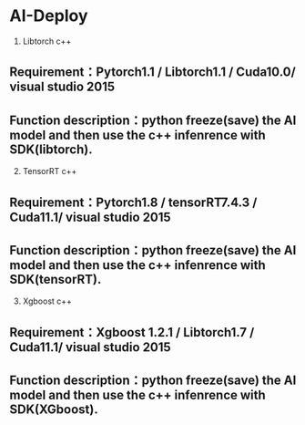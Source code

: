 # AI-Deploy
1. Libtorch c++
## Requirement：Pytorch1.1 / Libtorch1.1 / Cuda10.0/ visual studio 2015
## Function description：python freeze(save) the AI model and then use the c++ infenrence with SDK(libtorch).
2. TensorRT c++
## Requirement：Pytorch1.8 / tensorRT7.4.3 / Cuda11.1/ visual studio 2015
## Function description：python freeze(save) the AI model and then use the c++ infenrence with SDK(tensorRT).
3. Xgboost c++
## Requirement：Xgboost 1.2.1 / Libtorch1.7 / Cuda11.1/ visual studio 2015
## Function description：python freeze(save) the AI model and then use the c++ infenrence with SDK(XGboost).
